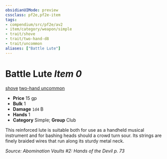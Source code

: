 ```yaml
---
obsidianUIMode: preview
cssclass: pf2e,pf2e-item
tags:
- compendium/src/pf2e/av2
- item/category/weapon/simple
- trait/shove
- trait/two-hand-d8
- trait/uncommon
aliases: ["Battle Lute"]
---
```

# Battle Lute *Item 0*  
[shove](rules/traits/shove.md "Shove Weapon Trait")  [two-hand <d8>](rules/traits/two-hand-d8.md "Two-Hand Weapon Trait")  [uncommon](rules/traits/uncommon.md "Uncommon Rarity Trait")  

- **Price** 15 gp
- **Bulk** 1
- **Damage** `1d4` B
- **Hands** 1
- **Category** Simple; **Group** Club 

This reinforced lute is suitable both for use as a handheld musical instrument and for bashing heads should a crowd turn sour. Its strings are finely braided wires that run along its sturdy metal neck.

*Source: Abomination Vaults #2: Hands of the Devil p. 73*